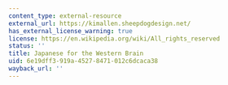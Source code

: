 ```yaml
---
content_type: external-resource
external_url: https://kimallen.sheepdogdesign.net/
has_external_license_warning: true
license: https://en.wikipedia.org/wiki/All_rights_reserved
status: ''
title: Japanese for the Western Brain
uid: 6e19dff3-919a-4527-8471-012c6dcaca38
wayback_url: ''
---
```

